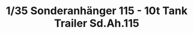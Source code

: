 ---
layout: product
title: "1/35 Sonderanhänger 115 - 10t Tank Trailer Sd.Ah.115"
price: "3500" 
desc: "Maketa"
img_path: "/assets/img/DW35002.jpg"
brand: "Das Werk"
available: false
special_offer: false
new: false
soon: false
cat: "010000"
subcat: "011100"
subsubcat: "0N/A"
sifra: "DW35002"
popular: false
---